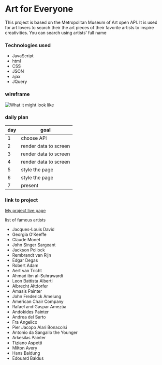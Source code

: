 # Art for Everyone

This project is based on the Metropolitan Museum of Art open API. It is used for art lovers to search their the art pieces of their favorite artists to inspire creativities. You can search using artists' full name
### Technologies used
- JavaScript
- html
- CSS
- JSON
- ajax
- JQuery


### wireframe
![What it might look like](https://i.imgur.com/pMpUSEw.jpg)

### daily plan
| day | goal |
|-----|------|
| 1 | choose API|
| 2 | render data to screen |
| 3 | render data to screen |
| 4 | render data to screen |
| 5 | style the page |
| 6 | style the page |
| 7 | present |
### link to project
[My project live page](https://project-1-tan.vercel.app/)

list of famous artists
- Jacques-Louis David
- Georgia O’Keeffe
- Claude Monet
- John Singer Sargeant
- Jackson Pollock
- Rembrandt van Rijn
- Edgar Degas
- Robert Adam 
- Aert van Tricht 
- Ahmad ibn al–Suhrawardi 
- Leon Battista Alberti 
- Albrecht Altdorfer 
- Amasis Painter
- John Frederick Amelung 
- American Chair Company
- Rafael and Gaspar Amezúa
- Andokides Painter
- Andrea del Sarto 
- Fra Angelico
- Pier Jacopo Alari Bonacolsi
- Antonio da Sangallo the Younger
- Arkesilas Painter
- Tiziano Aspetti
- Milton Avery
- Hans Baldung
- Edouard Baldus
